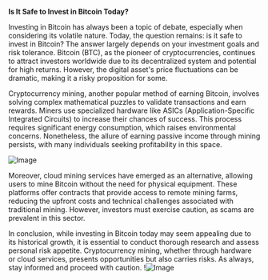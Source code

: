**Is It Safe to Invest in Bitcoin Today?**

Investing in Bitcoin has always been a topic of debate, especially when considering its volatile nature. Today, the question remains: is it safe to invest in Bitcoin? The answer largely depends on your investment goals and risk tolerance. Bitcoin (BTC), as the pioneer of cryptocurrencies, continues to attract investors worldwide due to its decentralized system and potential for high returns. However, the digital asset's price fluctuations can be dramatic, making it a risky proposition for some.

Cryptocurrency mining, another popular method of earning Bitcoin, involves solving complex mathematical puzzles to validate transactions and earn rewards. Miners use specialized hardware like ASICs (Application-Specific Integrated Circuits) to increase their chances of success. This process requires significant energy consumption, which raises environmental concerns. Nonetheless, the allure of earning passive income through mining persists, with many individuals seeking profitability in this space.

![Image](https://github.com/user-attachments/assets/057c907c-805e-4310-a052-f5031067f3de)

Moreover, cloud mining services have emerged as an alternative, allowing users to mine Bitcoin without the need for physical equipment. These platforms offer contracts that provide access to remote mining farms, reducing the upfront costs and technical challenges associated with traditional mining. However, investors must exercise caution, as scams are prevalent in this sector.

In conclusion, while investing in Bitcoin today may seem appealing due to its historical growth, it is essential to conduct thorough research and assess personal risk appetite. Cryptocurrency mining, whether through hardware or cloud services, presents opportunities but also carries risks. As always, stay informed and proceed with caution. !![Image](https://github.com/user-attachments/assets/057c907c-805e-4310-a052-f5031067f3de)
